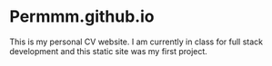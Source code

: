 # Permmm.github.io

This is my personal CV website. I am currently in class for full stack development and this static site was my first project.

